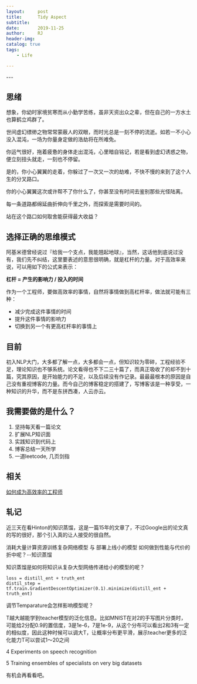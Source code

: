 ```yaml
---
layout:     post
title:      Tidy Aspect
subtitle:   
date:       2019-11-25
author:     RJ
header-img: 
catalog: true
tags:
    - Life

---
```

<p id = "build"></p>
---

## 思绪
想象，你幼时家境贫寒而从小勤学苦练，虽非天资出众之辈，但在自己的一方水土也算鹤立鸡群了。

世间虚幻缥缈之物常常蒙蔽人的双眼，而时光总是一刻不停的流逝。如若一不小心没入混沌，一场为你量身定做的浩劫将在所难免。

你运气很好，拖着疲惫的身体走出混沌，心里暗自铭记，若是看到虚幻诱惑之物，便立刻扭头就走，一刻也不停留。

是的，你小心翼翼的走着，你躲过了一次又一次的劫难，不快不慢的来到了这个人生的分叉路口。

你的小心翼翼这次或许帮不了你什么了，你甚至没有时间去鉴别那些光怪陆离。

每一条道路都绵延曲折伸向千里之外，而探索是需要时间的。

站在这个路口如何取舍能获得最大收益？

## 选择正确的思维模式
阿基米德曾经说过『给我一个支点，我能翘起地球』，当然，这话他到底说过没有，我们先不纠结，这里要表述的意思很明确，就是杠杆的力量。对于高效率来说，可以用如下的公式来表示：

**杠杆 = 产生的影响力 / 投入的时间** 

作为一个工程师，要做高效率的事情，自然将事情做到高杠杆率，做法就可能有三种：
- 减少完成这件事情的时间
- 提升这件事情的影响力
- 切换到另一个有更高杠杆率的事情上


## 目前

初入NLP大门，大多都了解一点，大多都会一点，但知识较为零碎，工程经验不足，理论知识也不够系统。论文看得也不下二三十篇了，而真正吸收了的却不到十篇，究其原因，是开始能力的不足，以及后续没有作记录。最最最根本的原因是自己没有重视博客的力量。而今自己的博客稳定的搭建了，写博客该是一种享受，一种知识的升华，而不是东拼西凑，人云亦云。

## 我需要做的是什么？

1. 坚持每天看一篇论文
2. 扩展NLP知识面
3. 实践知识到代码上
4. 博客总结一天所学
5. 一道leetcode, 几页剑指




## 相关
[如何成为高效率的工程师](https://zhuanlan.zhihu.com/p/93541587)

## 轧记
近三天在看Hinton的知识蒸馏，这是一篇15年的文章了，不过Google出的论文真的写的很好，那个引入真的让人接受的很自然。

消耗大量计算资源训练复杂网络模型 与 部署上线小的模型    如何做到性能与代价的折中呢？--知识蒸馏

知识蒸馏是如何将知识从复杂大型网络传递给小的模型的呢？
```
loss = distill_ent + truth_ent
distil_step = tf.train.GradientDescentOptimizer(0.1).minimize(distill_ent + truth_ent)
```
调节Temparature会怎样影响模型呢？

T越大越能学到teacher模型的泛化信息。比如MNIST在对2的手写图片分类时，可能给2分配0.9的置信度，3是1e-6，7是1e-9，从这个分布可以看出2和3有一定的相似度，因此这种时候可以调大T，让概率分布更平滑，展示teacher更多的泛化能力T可以尝试1～20之间

4 Experiments on speech recognition

5 Training ensembles of specialists on very big datasets

有机会再看看吧。